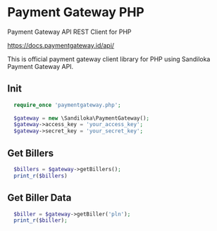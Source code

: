 Payment Gateway PHP
=================

Payment Gateway API REST Client for PHP

https://docs.paymentgateway.id/api/

This is official payment gateway client library for PHP using Sandiloka Payment Gateway API.

## Init
```php
  require_once 'paymentgateway.php';
  
  $gateway = new \Sandiloka\PaymentGateway();
  $gateway->access_key = 'your_access_key';
  $gateway->secret_key = 'your_secret_key';
```
## Get Billers

```php
  $billers = $gateway->getBillers();
  print_r($billers)
``` 
## Get Biller Data
```php
  $biller = $gateway->getBiller('pln');
  print_r($biller);
```

